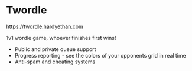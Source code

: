 # Twordle

https://twordle.hardyethan.com

1v1 wordle game, whoever finishes first wins!

* Public and private queue support
* Progress reporting - see the colors of your opponents grid in real time
* Anti-spam and cheating systems
